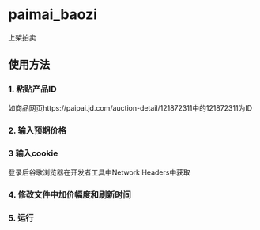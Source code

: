 # paimai_baozi
上架拍卖

## 使用方法
### 1. 粘贴产品ID
如商品网页https://paipai.jd.com/auction-detail/121872311中的121872311为ID

### 2. 输入预期价格
### 3 输入cookie
登录后谷歌浏览器在开发者工具中Network Headers中获取

### 4. 修改文件中加价幅度和刷新时间

### 5. 运行